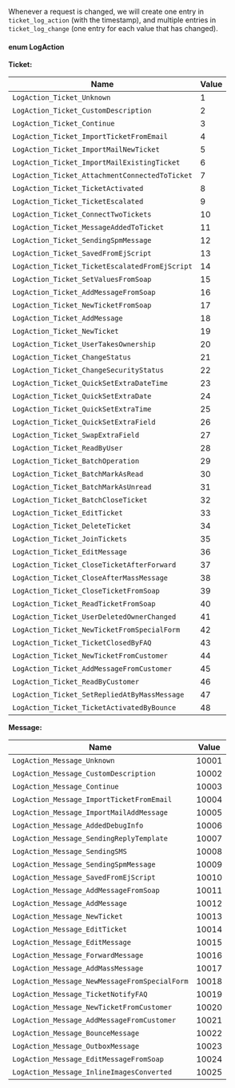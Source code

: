 <!-- markdownlint-disable-file MD041 -->
Whenever a request is changed, we will create one entry in `ticket_log_action` (with the timestamp), and multiple entries in `ticket_log_change` (one entry for each value that has changed).

#### enum LogAction

**Ticket:**

| Name | Value |
|---|---|
| `LogAction_Ticket_Unknown` | 1 |
| `LogAction_Ticket_CustomDescription` | 2 |
| `LogAction_Ticket_Continue` | 3 |
| `LogAction_Ticket_ImportTicketFromEmail` | 4 |
| `LogAction_Ticket_ImportMailNewTicket` | 5 |
| `LogAction_Ticket_ImportMailExistingTicket` |6 |
| `LogAction_Ticket_AttachmentConnectedToTicket` |7 |
| `LogAction_Ticket_TicketActivated` | 8 |
| `LogAction_Ticket_TicketEscalated` | 9 |
| `LogAction_Ticket_ConnectTwoTickets` | 10 |
| `LogAction_Ticket_MessageAddedToTicket` | 11 |
| `LogAction_Ticket_SendingSpmMessage` | 12 |
| `LogAction_Ticket_SavedFromEjScript` | 13 |
| `LogAction_Ticket_TicketEscalatedFromEjScript` | 14 |
| `LogAction_Ticket_SetValuesFromSoap` | 15 |
| `LogAction_Ticket_AddMessageFromSoap` | 16 |
| `LogAction_Ticket_NewTicketFromSoap` | 17 |
| `LogAction_Ticket_AddMessage` | 18 |
| `LogAction_Ticket_NewTicket` | 19 |
| `LogAction_Ticket_UserTakesOwnership` |20 |
| `LogAction_Ticket_ChangeStatus` | 21 |
| `LogAction_Ticket_ChangeSecurityStatus` | 22 |
| `LogAction_Ticket_QuickSetExtraDateTime` | 23 |
| `LogAction_Ticket_QuickSetExtraDate` | 24 |
| `LogAction_Ticket_QuickSetExtraTime` | 25 |
| `LogAction_Ticket_QuickSetExtraField` | 26 |
| `LogAction_Ticket_SwapExtraField` | 27 |
| `LogAction_Ticket_ReadByUser` | 28 |
| `LogAction_Ticket_BatchOperation` | 29 |
| `LogAction_Ticket_BatchMarkAsRead` | 30 |
| `LogAction_Ticket_BatchMarkAsUnread` | 31 |
| `LogAction_Ticket_BatchCloseTicket` | 32 |
| `LogAction_Ticket_EditTicket` | 33 |
| `LogAction_Ticket_DeleteTicket` | 34 |
| `LogAction_Ticket_JoinTickets` | 35 |
| `LogAction_Ticket_EditMessage` | 36 |
| `LogAction_Ticket_CloseTicketAfterForward`| 37 |
| `LogAction_Ticket_CloseAfterMassMessage` | 38 |
| `LogAction_Ticket_CloseTicketFromSoap` | 39 |
| `LogAction_Ticket_ReadTicketFromSoap` | 40 |
| `LogAction_Ticket_UserDeletedOwnerChanged` | 41 |
| `LogAction_Ticket_NewTicketFromSpecialForm` | 42 |
| `LogAction_Ticket_TicketClosedByFAQ` | 43 |
| `LogAction_Ticket_NewTicketFromCustomer` | 44 |
| `LogAction_Ticket_AddMessageFromCustomer` | 45 |
| `LogAction_Ticket_ReadByCustomer` | 46 |
| `LogAction_Ticket_SetRepliedAtByMassMessage` | 47 |
| `LogAction_Ticket_TicketActivatedByBounce` | 48 |

**Message:**

| Name | Value |
|---|---|
| `LogAction_Message_Unknown` | 10001 |
| `LogAction_Message_CustomDescription` | 10002 |
| `LogAction_Message_Continue` | 10003 |
| `LogAction_Message_ImportTicketFromEmail` | 10004 |
| `LogAction_Message_ImportMailAddMessage` | 10005 |
| `LogAction_Message_AddedDebugInfo` | 10006 |
| `LogAction_Message_SendingReplyTemplate` | 10007 |
| `LogAction_Message_SendingSMS` | 10008 |
| `LogAction_Message_SendingSpmMessage` | 10009 |
| `LogAction_Message_SavedFromEjScript` | 10010 |
| `LogAction_Message_AddMessageFromSoap` | 10011 |
| `LogAction_Message_AddMessage` | 10012 |
| `LogAction_Message_NewTicket` | 10013 |
| `LogAction_Message_EditTicket` | 10014 |
| `LogAction_Message_EditMessage` | 10015 |
| `LogAction_Message_ForwardMessage` | 10016 |
| `LogAction_Message_AddMassMessage` | 10017 |
| `LogAction_Message_NewMessageFromSpecialForm` | 10018 |
| `LogAction_Message_TicketNotifyFAQ` | 10019 |
| `LogAction_Message_NewTicketFromCustomer` | 10020 |
| `LogAction_Message_AddMessageFromCustomer` | 10021 |
| `LogAction_Message_BounceMessage` | 10022 |
| `LogAction_Message_OutboxMessage` | 10023 |
| `LogAction_Message_EditMessageFromSoap` | 10024 |
| `LogAction_Message_InlineImagesConverted` | 10025 |
